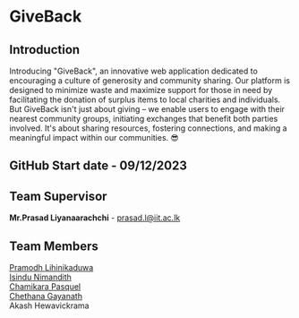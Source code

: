 #  **GiveBack**

## **Introduction**
Introducing "GiveBack", an innovative web application dedicated to encouraging a culture of generosity and community sharing. Our platform is designed to minimize waste and maximize support for those in need by facilitating the donation of surplus items to local charities and individuals. But GiveBack isn't just about giving – we enable users to engage with their nearest community groups, initiating exchanges that benefit both parties involved. It's about sharing resources, fostering connections, and making a meaningful impact within our communities. 😎

## **GitHub Start date** - **09/12/2023**

## Team Supervisor
**Mr.Prasad Liyanaarachchi** - [prasad.l@iit.ac.lk](prasad.l@iit.ac.lk)    

## Team Members
[Pramodh Lihinikaduwa](https://github.com/pramodh123kit)   
[Isindu Nimandith](https://github.com/IsinduNimandith23)   
[Chamikara Pasquel](https://github.com/chamikarapasquel)   
[Chethana Gayanath](https://github.com/chethana87)   
Akash Hewavickrama   


<!--

**Here are some ideas to get you started:**

🙋‍♀️ A short introduction - what is your organization all about?
🌈 Contribution guidelines - how can the community get involved?
👩‍💻 Useful resources - where can the community find your docs? Is there anything else the community should know?
🍿 Fun facts - what does your team eat for breakfast?
🧙 Remember, you can do mighty things with the power of [Markdown](https://docs.github.com/github/writing-on-github/getting-started-with-writing-and-formatting-on-github/basic-writing-and-formatting-syntax)
-->
